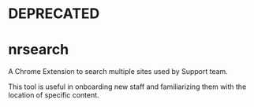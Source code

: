 # DEPRECATED


# nrsearch

A Chrome Extension to search multiple sites used by Support team. 

This tool is useful in onboarding new staff and familiarizing them with the location of specific content. 
